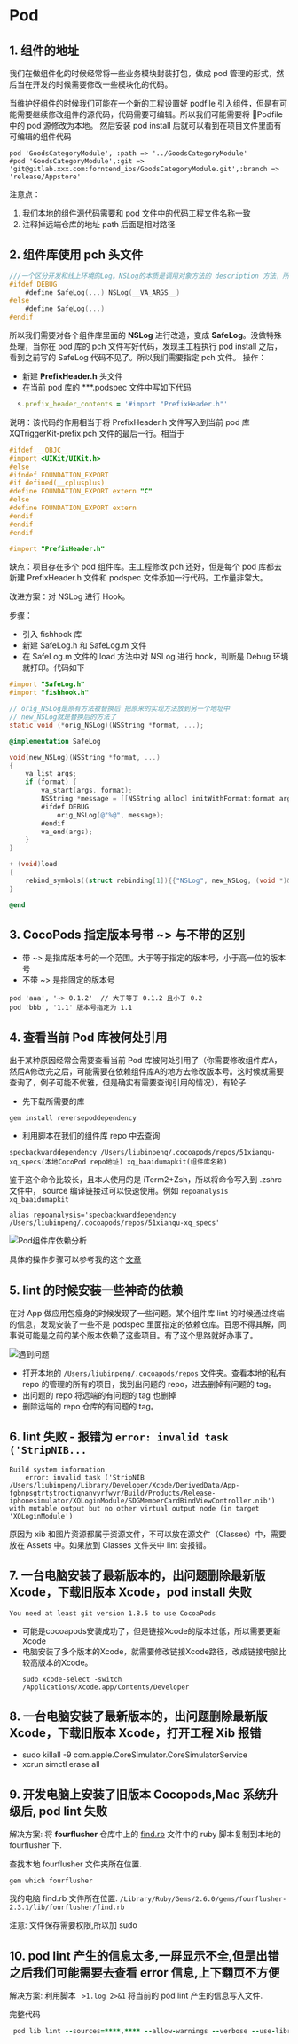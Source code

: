 # Pod

## 1. 组件的地址

我们在做组件化的时候经常将一些业务模块封装打包，做成 pod 管理的形式，然后当在开发的时候需要修改一些模块化的代码。

当维护好组件的时候我们可能在一个新的工程设置好 podfile 引入组件，但是有可能需要继续修改组件的源代码，代码需要可编辑。所以我们可能需要将 Podfile 中的 pod 源修改为本地。
然后安装 pod install 后就可以看到在项目文件里面有可编辑的组件代码

```
pod 'GoodsCategoryModule', :path => '../GoodsCategoryModule'
#pod 'GoodsCategoryModule',:git => 'git@gitlab.xxx.com:forntend_ios/GoodsCategoryModule.git',:branch => 'release/Appstore'
```

注意点：
1. 我们本地的组件源代码需要和 pod 文件中的代码工程文件名称一致
2. 注释掉远端仓库的地址
path 后面是相对路径

## 2. 组件库使用 pch 头文件

```Objective-c
///一个区分开发和线上环境的Log。NSLog的本质是调用对象方法的 description 方法，所以线上代码使用NSLog会造成性能和安全问题
#ifdef DEBUG
    #define SafeLog(...) NSLog(__VA_ARGS__)
#else
    #define SafeLog(...)
#endif
```

所以我们需要对各个组件库里面的 **NSLog** 进行改造，变成 **SafeLog**。没做特殊处理，当你在 pod 库的 pch 文件写好代码，发现主工程执行 pod install 之后，看到之前写的 SafeLog 代码不见了。所以我们需要指定 pch 文件。
操作：
- 新建 **PrefixHeader.h** 头文件
- 在当前 pod 库的 ***.podspec 文件中写如下代码 
```Ruby
  s.prefix_header_contents = '#import "PrefixHeader.h"'
```
说明：该代码的作用相当于将 PrefixHeader.h 文件写入到当前 pod 库 XQTriggerKit-prefix.pch 文件的最后一行。相当于
```Objective-c
#ifdef __OBJC__
#import <UIKit/UIKit.h>
#else
#ifndef FOUNDATION_EXPORT
#if defined(__cplusplus)
#define FOUNDATION_EXPORT extern "C"
#else
#define FOUNDATION_EXPORT extern
#endif
#endif
#endif

#import "PrefixHeader.h"
```

缺点：项目存在多个 pod 组件库。主工程修改 pch 还好，但是每个 pod 库都去新建 PrefixHeader.h 文件和 podspec 文件添加一行代码。工作量非常大。

改进方案：对 NSLog 进行 Hook。

步骤：
- 引入 fishhook 库
- 新建 SafeLog.h 和 SafeLog.m 文件
- 在 SafeLog.m 文件的 load 方法中对 NSLog 进行 hook，判断是 Debug 环境就打印。代码如下

```Objective-c
#import "SafeLog.h"
#import "fishhook.h"

// orig_NSLog是原有方法被替换后 把原来的实现方法放到另一个地址中
// new_NSLog就是替换后的方法了
static void (*orig_NSLog)(NSString *format, ...);

@implementation SafeLog

void(new_NSLog)(NSString *format, ...)
{
    va_list args;
    if (format) {
        va_start(args, format);
        NSString *message = [[NSString alloc] initWithFormat:format arguments:args];
        #ifdef DEBUG
            orig_NSLog(@"%@", message);
        #endif
        va_end(args);
    }
}

+ (void)load
{
    rebind_symbols((struct rebinding[1]){{"NSLog", new_NSLog, (void *)&orig_NSLog}}, 1);
}

@end
```

## 3. CocoPods 指定版本号带 ~> 与不带的区别

- 带 ~> 是指库版本号的一个范围。大于等于指定的版本号，小于高一位的版本号
- 不带 ~> 是指固定的版本号

```
pod 'aaa', '~> 0.1.2'  // 大于等于 0.1.2 且小于 0.2
pod 'bbb', '1.1' 版本号指定为 1.1

```

## 4. 查看当前 Pod 库被何处引用

出于某种原因经常会需要查看当前 Pod 库被何处引用了（你需要修改组件库A，然后A修改完之后，可能需要在依赖组件库A的地方去修改版本号。这时候就需要查询了，例子可能不优雅，但是确实有需要查询引用的情况），有轮子

- 先下载所需要的库
```Shell
gem install reversepoddependency
```
- 利用脚本在我们的组件库 repo 中去查询
```
specbackwarddependency /Users/liubinpeng/.cocoapods/repos/51xianqu-xq_specs(本地CocoPod repo地址) xq_baaidumapkit(组件库名称)
```

鉴于这个命令比较长，且本人使用的是 iTerm2+Zsh，所以将命令写入到 .zshrc 文件中， source 编译链接过可以快速使用。例如 `repoanalysis xq_baaidumapkit`
```Shell
alias repoanalysis='specbackwarddependency /Users/liubinpeng/.cocoapods/repos/51xianqu-xq_specs' 
```

![Pod组件库依赖分析](https://raw.githubusercontent.com/FantasticLBP/knowledge-kit/master/assets/2019-05-09-PodComponentAnalysis.png)

具体的操作步骤可以参考我的这个[文章](https://github.com/FantasticLBP/knowledge-kit/blob/master/第六部分%20开发杂谈/6.11.md)


## 5. lint 的时候安装一些神奇的依赖


在对 App 做应用包瘦身的时候发现了一些问题。某个组件库 lint 的时候通过终端的信息，发现安装了一些不是 podspec 里面指定的依赖仓库。百思不得其解，同事说可能是之前的某个版本依赖了这些项目。有了这个思路就好办事了。

![遇到问题](https://raw.githubusercontent.com/FantasticLBP/knowledge-kit/master/assets/2019-05-13-Cocopod-Lint-Cache.png)

- 打开本地的 `/Users/liubinpeng/.cocoapods/repos` 文件夹。查看本地的私有 repo 的管理的所有的项目，找到出问题的 repo，进去删掉有问题的 tag。
- 出问题的 repo 将远端的有问题的 tag 也删掉
- 删除远端的 repo 仓库的有问题的 tag。

## 6. lint 失败 - 报错为 `error: invalid task ('StripNIB...`
```Shell
Build system information
    error: invalid task ('StripNIB /Users/liubinpeng/Library/Developer/Xcode/DerivedData/App-fgbnpsgtrtstroctiqnanvyrfwyr/Build/Products/Release-iphonesimulator/XQLoginModule/SDGMemberCardBindViewController.nib') with mutable output but no other virtual output node (in target 'XQLoginModule')
```
原因为 xib 和图片资源都属于资源文件，不可以放在源文件（Classes）中，需要放在 Assets 中。如果放到 Classes 文件夹中 lint 会报错。

## 7. 一台电脑安装了最新版本的，出问题删除最新版 Xcode，下载旧版本 Xcode，pod install 失败

```Shell
You need at least git version 1.8.5 to use CocoaPods
```
- 可能是cocoapods安装成功了，但是链接Xcode的版本过低，所以需要更新Xcode
- 电脑安装了多个版本的Xcode，就需要修改链接Xcode路径，改成链接电脑比较高版本的Xcode。
   ```Shell
   sudo xcode-select -switch /Applications/Xcode.app/Contents/Developer
   ```
## 8. 一台电脑安装了最新版本的，出问题删除最新版 Xcode，下载旧版本 Xcode，打开工程 Xib 报错

- sudo killall -9 com.apple.CoreSimulator.CoreSimulatorService
- xcrun simctl erase all


## 9. 开发电脑上安装了旧版本 Cocopods,Mac 系统升级后, pod lint 失败

解决方案: 将 **fourflusher** 仓库中上的 [find.rb]((https://raw.githubusercontent.com/CocoaPods/fourflusher/master/lib/fourflusher/find.rb)) 文件中的 ruby 脚本复制到本地的 fourflusher 下. 

查找本地 fourflusher 文件夹所在位置.
```Shell
gem which fourflusher
```
我的电脑 find.rb 文件所在位置.
`/Library/Ruby/Gems/2.6.0/gems/fourflusher-2.3.1/lib/fourflusher/find.rb`

注意: 文件保存需要权限,所以加 sudo

## 10. pod lint 产生的信息太多,一屏显示不全,但是出错之后我们可能需要去查看 error 信息,上下翻页不方便

解决方案: 利用脚本 ` >1.log 2>&1` 将当前的 pod lint 产生的信息写入文件.

完整代码

```Ruby
 pod lib lint --sources=****,**** --allow-warnings --verbose --use-libraries >1.log 2>&1
```
